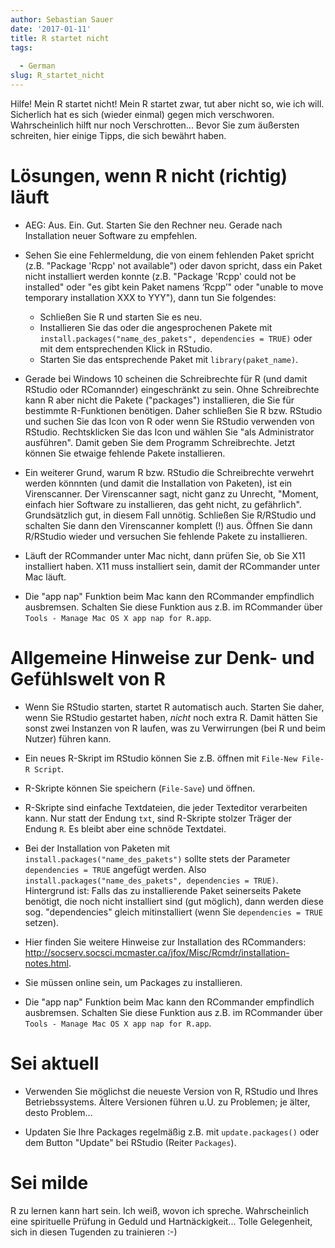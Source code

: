 ```yaml
---
author: Sebastian Sauer
date: '2017-01-11'
title: R startet nicht
tags:
  
  - German
slug: R_startet_nicht
---
```



Hilfe! Mein R startet nicht! Mein R startet zwar, tut aber nicht so, wie ich will. Sicherlich hat es sich (wieder einmal) gegen mich verschworen. Wahrscheinlich hilft nur noch Verschrotten... Bevor Sie zum äußersten schreiten, hier einige Tipps, die sich bewährt haben.


# Lösungen, wenn R nicht (richtig) läuft

- AEG: Aus. Ein. Gut. Starten Sie den Rechner neu. Gerade nach Installation neuer Software zu empfehlen.

- Sehen Sie eine Fehlermeldung, die von einem fehlenden Paket spricht (z.B. "Package 'Rcpp' not available") oder davon spricht, dass ein Paket nicht installiert werden konnte (z.B. "Package 'Rcpp' could not be installed" oder "es gibt kein Paket namens ‘Rcpp’" oder "unable to move temporary installation XXX to YYY"), dann tun Sie folgendes:

  - Schließen Sie R und starten Sie es neu.
  - Installieren Sie das oder die angesprochenen Pakete mit `install.packages("name_des_pakets", dependencies = TRUE)` oder mit dem entsprechenden Klick in RStudio.
  - Starten Sie das entsprechende Paket mit `library(paket_name)`.

- Gerade bei Windows 10 scheinen die Schreibrechte für R (und damit RStudio oder RComannder) eingeschränkt zu sein. Ohne Schreibrechte kann R aber nicht die Pakete ("packages") installieren, die Sie für bestimmte R-Funktionen benötigen. Daher schließen Sie R bzw. RStudio und suchen Sie das Icon von R oder wenn Sie RStudio verwenden von RStudio. Rechtsklicken Sie das Icon und wählen Sie "als Administrator ausführen". Damit geben Sie dem Programm Schreibrechte. Jetzt können Sie etwaige fehlende Pakete installieren.

- Ein weiterer Grund, warum R bzw. RStudio die Schreibrechte verwehrt werden könnnten (und damit die Installation von Paketen), ist ein Virenscanner. Der Virenscanner sagt, nicht ganz zu Unrecht, "Moment, einfach hier Software zu installieren, das geht nicht, zu gefährlich". Grundsätzlich gut, in diesem Fall unnötig. Schließen Sie R/RStudio und schalten Sie dann den Virenscanner komplett (!) aus. Öffnen Sie dann R/RStudio wieder und versuchen Sie fehlende Pakete zu installieren.

- Läuft der RCommander unter Mac nicht, dann prüfen Sie, ob Sie X11 installiert haben. X11 muss installiert sein, damit der RCommander unter Mac läuft.

- Die "app nap" Funktion beim Mac kann den RCommander empfindlich ausbremsen. Schalten Sie diese Funktion aus z.B. im RCommander über `Tools - Manage Mac OS X app nap for R.app`.



# Allgemeine Hinweise zur Denk- und Gefühlswelt von R

- Wenn Sie RStudio starten, startet R automatisch auch. Starten Sie daher, wenn Sie RStudio gestartet haben, *nicht* noch extra R. Damit hätten Sie sonst zwei Instanzen von R laufen, was zu Verwirrungen (bei R und beim Nutzer) führen kann.

- Ein neues R-Skript im RStudio können Sie z.B. öffnen mit `File-New File-R Script`.

- R-Skripte können Sie speichern (`File-Save`) und öffnen.

- R-Skripte sind einfache Textdateien, die jeder Texteditor verarbeiten kann. Nur statt der Endung `txt`, sind R-Skripte stolzer Träger der Endung `R`. Es bleibt aber eine schnöde Textdatei.

- Bei der Installation von Paketen mit `install.packages("name_des_pakets")` sollte stets der Parameter `dependencies = TRUE` angefügt werden. Also  `install.packages("name_des_pakets", dependencies = TRUE)`. Hintergrund ist: Falls das zu installierende Paket seinerseits Pakete benötigt, die noch nicht installiert sind (gut möglich), dann werden diese sog. "dependencies" gleich mitinstalliert (wenn Sie  `dependencies = TRUE` setzen).

- Hier finden Sie weitere Hinweise zur Installation des RCommanders: <http://socserv.socsci.mcmaster.ca/jfox/Misc/Rcmdr/installation-notes.html>.

- Sie müssen online sein, um Packages zu installieren.

- Die "app nap" Funktion beim Mac kann den RCommander empfindlich ausbremsen. Schalten Sie diese Funktion aus z.B. im RCommander über `Tools - Manage Mac OS X app nap for R.app`.


# Sei aktuell

- Verwenden Sie möglichst die neueste Version von R, RStudio und Ihres Betriebssystems. Ältere Versionen führen u.U. zu Problemen; je älter, desto Problem...

- Updaten Sie Ihre Packages regelmäßig z.B. mit `update.packages()` oder dem Button "Update" bei RStudio (Reiter `Packages`).

# Sei milde
R zu lernen kann hart sein. Ich weiß, wovon ich spreche. Wahrscheinlich eine spirituelle Prüfung in Geduld und Hartnäckigkeit... Tolle Gelegenheit, sich in diesen Tugenden zu trainieren :-)


